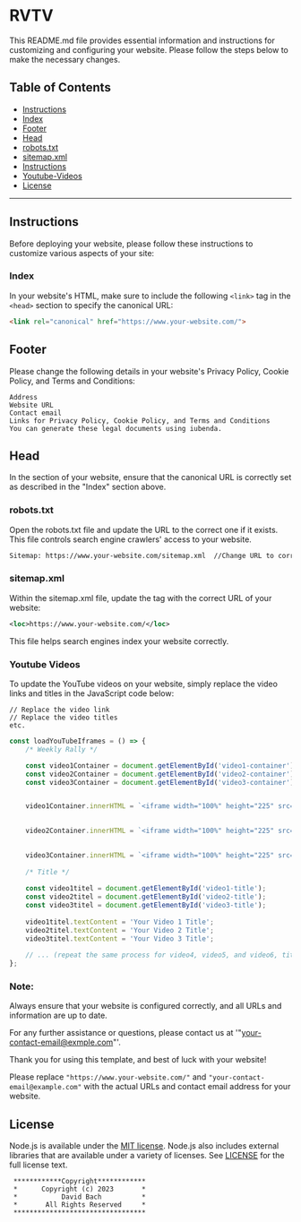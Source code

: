 # RVTV

This README.md file provides essential information and instructions for customizing and configuring your website. Please follow the steps below to make the necessary changes.

## Table of Contents
- [Instructions](#instructions)
- [Index](#index)
- [Footer](#footer)
- [Head](#head)
- [robots.txt](#robotstxt)
- [sitemap.xml](#sitemapxml)
- [Instructions](#note)
- [Youtube-Videos](#youtube-videos)
- [License](#license)

---

## Instructions

Before deploying your website, please follow these instructions to customize various aspects of your site:

### Index

In your website's HTML, make sure to include the following `<link>` tag in the `<head>` section to specify the canonical URL:

```html 
<link rel="canonical" href="https://www.your-website.com/">
```

## Footer
Please change the following details in your website's Privacy Policy, Cookie Policy, and Terms and Conditions:

	Address
	Website URL
	Contact email
	Links for Privacy Policy, Cookie Policy, and Terms and Conditions
	You can generate these legal documents using iubenda.


## Head
In the <head> section of your website, ensure that the canonical URL is correctly set as described in the "Index" section above.






### robots.txt
Open the robots.txt file and update the URL to the correct one if it exists. This file controls search engine crawlers' access to your website.

```txt
Sitemap: https://www.your-website.com/sitemap.xml  //Change URL to correct URL if the correct URL exists
```




### sitemap.xml
Within the sitemap.xml file, update the <loc> tag with the correct URL of your website:

```xml
<loc>https://www.your-website.com/</loc>
```

This file helps search engines index your website correctly.






### Youtube Videos
To update the YouTube videos on your website, simply replace the video links and titles in the JavaScript code below:

    // Replace the video link
    // Replace the video titles
    etc. 
```js
const loadYouTubeIframes = () => {
    /* Weekly Rally */

    const video1Container = document.getElementById('video1-container');
    const video2Container = document.getElementById('video2-container');
    const video3Container = document.getElementById('video3-container');


    video1Container.innerHTML = `<iframe width="100%" height="225" src="YOUR_VIDEO_LINK_HERE" frameborder="0" allow="accelerometer; autoplay; clipboard-write; encrypted-media; gyroscope; picture-in-picture; web-share" allowfullscreen></iframe>`;
    

    video2Container.innerHTML = `<iframe width="100%" height="225" src="YOUR_VIDEO_LINK_HERE" frameborder="0" allow="accelerometer; autoplay; clipboard-write; encrypted-media; gyroscope; picture-in-picture; web-share" allowfullscreen></iframe>`;
    

    video3Container.innerHTML = `<iframe width="100%" height="225" src="YOUR_VIDEO_LINK_HERE" frameborder="0" allow="accelerometer; autoplay; clipboard-write; encrypted-media; gyroscope; picture-in-picture; web-share" allowfullscreen></iframe>`;
    
    /* Title */
    
    const video1titel = document.getElementById('video1-title');
    const video2titel = document.getElementById('video2-title');
    const video3titel = document.getElementById('video3-title');
    
    video1titel.textContent = 'Your Video 1 Title';
    video2titel.textContent = 'Your Video 2 Title';
    video3titel.textContent = 'Your Video 3 Title';
    
    // ... (repeat the same process for video4, video5, and video6, title4, title 5, title 6)
};
```




### Note: 
Always ensure that your website is configured correctly, and all URLs and information are up to date.

For any further assistance or questions, please contact us at '"your-contact-email@exmple.com"'.

Thank you for using this template, and best of luck with your website!


Please replace `"https://www.your-website.com/"` and `"your-contact-email@example.com"` with the actual URLs and contact email address for your website.

## License

Node.js is available under the
[MIT license](https://opensource.org/licenses/MIT). Node.js also includes
external libraries that are available under a variety of licenses.  See
[LICENSE](https://github.com/nodejs/node/blob/HEAD/LICENSE) for the full
license text.


	 ************Copyright************
	 * 		Copyright (c) 2023		 *
	 * 			 David Bach  	 	 *
	 *		 All Rights Reserved	 *
	 *********************************
